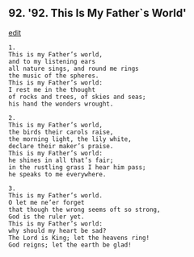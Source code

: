 
## 92.  '92. This Is My Father\`s World'
[edit](https://docs.google.com/document/d/1F6VruvEh3GZ96fZGy6Xy7AOz1gKFp_6l/edit?mode=html)






    1.
    This is my Father’s world,
    and to my listening ears
    all nature sings, and round me rings
    the music of the spheres.
    This is my Father’s world:
    I rest me in the thought
    of rocks and trees, of skies and seas;
    his hand the wonders wrought.

    2.
    This is my Father’s world,
    the birds their carols raise,
    the morning light, the lily white,
    declare their maker’s praise.
    This is my Father’s world:
    he shines in all that’s fair;
    in the rustling grass I hear him pass;
    he speaks to me everywhere.

    3.
    This is my Father’s world.
    O let me ne’er forget
    that though the wrong seems oft so strong,
    God is the ruler yet.
    This is my Father’s world:
    why should my heart be sad?
    The Lord is King; let the heavens ring!
    God reigns; let the earth be glad!
